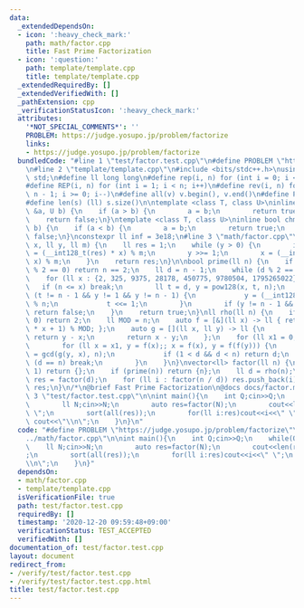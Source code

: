 ```yaml
---
data:
  _extendedDependsOn:
  - icon: ':heavy_check_mark:'
    path: math/factor.cpp
    title: Fast Prime Factorization
  - icon: ':question:'
    path: template/template.cpp
    title: template/template.cpp
  _extendedRequiredBy: []
  _extendedVerifiedWith: []
  _pathExtension: cpp
  _verificationStatusIcon: ':heavy_check_mark:'
  attributes:
    '*NOT_SPECIAL_COMMENTS*': ''
    PROBLEM: https://judge.yosupo.jp/problem/factorize
    links:
    - https://judge.yosupo.jp/problem/factorize
  bundledCode: "#line 1 \"test/factor.test.cpp\"\n#define PROBLEM \"https://judge.yosupo.jp/problem/factorize\"\
    \n#line 2 \"template/template.cpp\"\n#include <bits/stdc++.h>\nusing namespace\
    \ std;\n#define ll long long\n#define rep(i, n) for (int i = 0; i < n; i++)\n\
    #define REP(i, n) for (int i = 1; i < n; i++)\n#define rev(i, n) for (int i =\
    \ n - 1; i >= 0; i--)\n#define all(v) v.begin(), v.end()\n#define P pair<ll, ll>\n\
    #define len(s) (ll) s.size()\n\ntemplate <class T, class U>\ninline bool chmin(T\
    \ &a, U b) {\n    if (a > b) {\n        a = b;\n        return true;\n    }\n\
    \    return false;\n}\ntemplate <class T, class U>\ninline bool chmax(T &a, U\
    \ b) {\n    if (a < b) {\n        a = b;\n        return true;\n    }\n    return\
    \ false;\n}\nconstexpr ll inf = 3e18;\n#line 3 \"math/factor.cpp\"\n\nll pow128(ll\
    \ x, ll y, ll m) {\n    ll res = 1;\n    while (y > 0) {\n        if (y & 1) res\
    \ = (__int128_t(res) * x) % m;\n        y >>= 1;\n        x = (__int128_t(x) *\
    \ x) % m;\n    }\n    return res;\n}\n\nbool prime(ll n) {\n    if (n < 2 || n\
    \ % 2 == 0) return n == 2;\n    ll d = n - 1;\n    while (d % 2 == 0) d >>= 1;\n\
    \    for (ll x : {2, 325, 9375, 28178, 450775, 9780504, 1795265022}) {\n     \
    \   if (n <= x) break;\n        ll t = d, y = pow128(x, t, n);\n        while\
    \ (t != n - 1 && y != 1 && y != n - 1) {\n            y = (__int128_t(y) * y)\
    \ % n;\n            t <<= 1;\n        }\n        if (y != n - 1 && t % 2 == 0)\
    \ return false;\n    }\n    return true;\n}\nll rho(ll n) {\n    if (n % 2 ==\
    \ 0) return 2;\n    ll MOD = n;\n    auto f = [&](ll x) -> ll { return ((__int128_t)x\
    \ * x + 1) % MOD; };\n    auto g = [](ll x, ll y) -> ll {\n        if (x < y)\
    \ return y - x;\n        return x - y;\n    };\n    for (ll x1 = 0;; x1++) {\n\
    \        for (ll x = x1, y = f(x);; x = f(x), y = f(f(y))) {\n            ll d\
    \ = gcd(g(y, x), n);\n            if (1 < d && d < n) return d;\n            if\
    \ (d == n) break;\n        }\n    }\n}\nvector<ll> factor(ll n) {\n    if (n ==\
    \ 1) return {};\n    if (prime(n)) return {n};\n    ll d = rho(n);\n    vector<ll>\
    \ res = factor(d);\n    for (ll i : factor(n / d)) res.push_back(i);\n    return\
    \ res;\n}\n/*\n@brief Fast Prime Factorization\n@docs docs/factor.md\n*/\n#line\
    \ 3 \"test/factor.test.cpp\"\n\nint main(){\n    int Q;cin>>Q;\n    while(Q--){\n\
    \        ll N;cin>>N;\n        auto res=factor(N);\n        cout<<len(res)<<\"\
    \ \";\n        sort(all(res));\n        for(ll i:res)cout<<i<<\" \";\n       \
    \ cout<<\"\\n\";\n    }\n}\n"
  code: "#define PROBLEM \"https://judge.yosupo.jp/problem/factorize\"\n#include \"\
    ../math/factor.cpp\"\n\nint main(){\n    int Q;cin>>Q;\n    while(Q--){\n    \
    \    ll N;cin>>N;\n        auto res=factor(N);\n        cout<<len(res)<<\" \"\
    ;\n        sort(all(res));\n        for(ll i:res)cout<<i<<\" \";\n        cout<<\"\
    \\n\";\n    }\n}"
  dependsOn:
  - math/factor.cpp
  - template/template.cpp
  isVerificationFile: true
  path: test/factor.test.cpp
  requiredBy: []
  timestamp: '2020-12-20 09:59:48+09:00'
  verificationStatus: TEST_ACCEPTED
  verifiedWith: []
documentation_of: test/factor.test.cpp
layout: document
redirect_from:
- /verify/test/factor.test.cpp
- /verify/test/factor.test.cpp.html
title: test/factor.test.cpp
---
```

